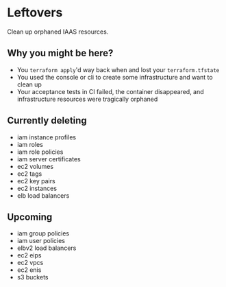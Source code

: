 # Leftovers

Clean up orphaned IAAS resources.

## Why you might be here?
- You `terraform apply`'d way back when and lost your `terraform.tfstate`
- You used the console or cli to create some infrastructure and want to clean up
- Your acceptance tests in CI failed, the container disappeared, and
infrastructure resources were tragically orphaned

## Currently deleting
- iam instance profiles
- iam roles
- iam role policies
- iam server certificates
- ec2 volumes
- ec2 tags
- ec2 key pairs
- ec2 instances
- elb load balancers

## Upcoming
- iam group policies
- iam user policies
- elbv2 load balancers
- ec2 eips
- ec2 vpcs
- ec2 enis
- s3 buckets
